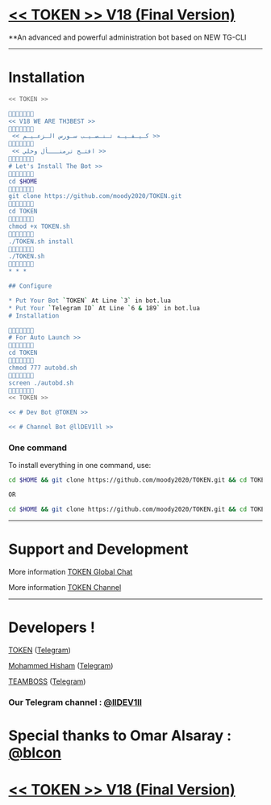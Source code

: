 # [<< TOKEN >> V18 (Final Version)](https://telegram.me/llDEV1ll)

**An advanced and powerful administration bot based on NEW TG-CLI


* * *


# Installation


```sh
<< TOKEN >>

🔸➖🔹➖🔸➖🔹
<< V18 WE ARE TH3BEST >>
🔸➖🔹➖🔸➖🔹
 << كـيـفـيـه تـنـصـيـب سـورس الـزعـيـم >>
🔸➖🔹➖🔸➖🔹
 << افتـح ترمنـــأل وخلي >>
🔸➖🔹➖🔸➖🔹
# Let's Install The Bot >>
🔸➖🔹➖🔸➖🔹
cd $HOME
🔸➖🔹➖🔸➖🔹
git clone https://github.com/moody2020/TOKEN.git
🔸➖🔹➖🔸➖🔹
cd TOKEN
🔸➖🔹➖🔸➖🔹
chmod +x TOKEN.sh
🔸➖🔹➖🔸➖🔹
./TOKEN.sh install
🔸➖🔹➖🔸➖🔹
./TOKEN.sh 
🔸➖🔹➖🔸➖🔹
* * *

## Configure

* Put Your Bot `TOKEN` At Line `3` in bot.lua
* Put Your `Telegram ID` At Line `6 & 189` in bot.lua
# Installation

🔸➖🔹➖🔸➖🔹
# For Auto Launch >>
🔸➖🔹➖🔸➖🔹
cd TOKEN
🔸➖🔹➖🔸➖🔹
chmod 777 autobd.sh
🔸➖🔹➖🔸➖🔹
screen ./autobd.sh
🔸➖🔹➖🔸➖🔹
<< TOKEN >>

<< # Dev Bot @TOKEN >>

<< # Channel Bot @llDEV1ll >>
```
### One command
To install everything in one command, use:
```sh
cd $HOME && git clone https://github.com/moody2020/TOKEN.git && cd TOKEN && chmod +x TOKEN.sh && ./TOKEN.sh install && ./TOKEN.sh

OR

cd $HOME && git clone https://github.com/moody2020/TOKEN.git && cd TOKEN && chmod +x TOKEN.sh && ./TOKEN.sh install && chmod 777 autobd.sh && screen ./autobd.sh
```

* * *

# Support and Development

More information [TOKEN Global Chat](https://t.me/joinchat/A5_fO0OPsgbb_99AkUgWQ)

More information [TOKEN Channel](https://t.me/llDEV1ll)


* * *

# Developers !

[TOKEN](https://github.com/moody2020) ([Telegram](https://telegram.me/TOKEN))

[Mohammed Hisham](https://github.com/moody2020) ([Telegram](https://telegram.me/lBOSSl))

[TEAMBOSS](https://github.com/moody2020) ([Telegram](https://telegram.me/llDEV1ll))


### Our Telegram channel : [@llDEV1ll](https://telegram.me/llDEV1ll)

# Special thanks to Omar Alsaray : [@blcon](https://telegram.me/blcon)

# [<< TOKEN >> V18 (Final Version)](https://telegram.me/llDEV1ll)
